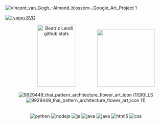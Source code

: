 



![Vincent_van_Gogh_-_Almond_blossom_-_Google_Art_Project 1](https://user-images.githubusercontent.com/115050725/213338893-4dfe1249-ee5c-464e-95fd-971794e92ccf.png)


[![Typing SVG](https://readme-typing-svg.herokuapp.com/?color=00bfbf&size=35&center=true&vCenter=true&width=1000&lines=Hi,+My+name+is+A.+Beatriz+Landi;I'm+19+years+old;I+from+Brasil,+SP;I+study+systems+development+at+Senai;+:%29)](https://git.io/typing-svg)


<div align="center">  
  <img width="49%" height="195px" src="https://github-readme-stats.vercel.app/api?username=beatrizLandiCoelho&show_icons=true&theme=tokyonight" 
   alt="Beatriz Landi github stats" /> 


  <img height="180em" src="https://github-readme-stats.vercel.app/api/top-langs/?username=beatrizLandiCoelho&langs_count=16&theme=tokyonight"/>


![9929449_thai_pattern_architecture_flower_art_icon (1)](https://user-images.githubusercontent.com/115050725/213340070-1351cce1-9a24-495b-8066-a8d314ea8435.png)SKILLS![9929449_thai_pattern_architecture_flower_art_icon (1)](https://user-images.githubusercontent.com/115050725/213340070-1351cce1-9a24-495b-8066-a8d314ea8435.png)

<br>

<div style="display: inline_block">
    <img align="center" alt="python" src="https://img.shields.io/badge/Python-3776AB?style=for-the-badge&logo=python&logoColor=white" />
  <img align="center" alt="nodejs" src="https://img.shields.io/badge/Node.js-43853D?style=for-the-badge&logo=node.js&logoColor=white" />
   <img align="center" alt="js" src="https://img.shields.io/badge/JavaScript-F7DF1E?style=for-the-badge&logo=javascript&logoColor=black" />
   <img align="center" alt="java" src="https://img.shields.io/badge/Java-ED8B00?style=for-the-badge&logo=openjdk&logoColor=white" />
   <img align="center" alt="java" src="https://img.shields.io/badge/Kotlin-0095D5?&style=for-the-badge&logo=kotlin&logoColor=white" />
  <img align="center" alt="html5" src="https://img.shields.io/badge/HTML5-E34F26?style=for-the-badge&logo=html5&logoColor=white" />
  <img align="center" alt="css" src="https://img.shields.io/badge/CSS3-1572B6?style=for-the-badge&logo=css3&logoColor=white" />
 
</div><br/>

